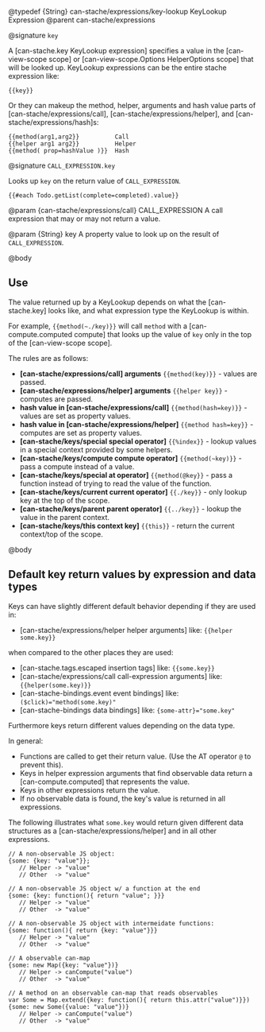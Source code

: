 @typedef {String} can-stache/expressions/key-lookup KeyLookup Expression
@parent can-stache/expressions

@signature `key`

A [can-stache.key KeyLookup expression] specifies a value in the [can-view-scope scope] or
[can-view-scope.Options HelperOptions scope] that will be looked up.  KeyLookup expressions
can be the entire stache expression like:

```
{{key}}
```

Or they can makeup the method, helper, arguments and hash value parts of
[can-stache/expressions/call],
[can-stache/expressions/helper], and [can-stache/expressions/hash]s:

```
{{method(arg1,arg2}}          Call
{{helper arg1 arg2}}          Helper
{{method( prop=hashValue )}}  Hash
```

@signature `CALL_EXPRESSION.key`

Looks up `key` on the return value of `CALL_EXPRESSION`.

```
{{#each Todo.getList(complete=completed).value}}
```

  @param {can-stache/expressions/call} CALL_EXPRESSION A
  call expression that may or may not return a value.

  @param {String} key A property value to look up on
  the result of `CALL_EXPRESSION`.

@body

## Use



The value returned up by a KeyLookup depends on what the [can-stache.key] looks like, and
what expression type the KeyLookup is within.

For example, `{{method(~./key)}}` will call `method` with
a [can-compute.computed compute] that looks up the value of `key` only in the top of the [can-view-scope scope].

The rules are as follows:

 - __[can-stache/expressions/call] arguments__ `{{method(key)}}` - values are passed.
 - __[can-stache/expressions/helper] arguments__ `{{helper key}}` - computes are passed.
 - __hash value in [can-stache/expressions/call]__ `{{method(hash=key)}}` - values are set as property values.
 - __hash value in [can-stache/expressions/helper]__ `{{method hash=key}}` - computes are set as property values.
 - __[can-stache/keys/special special operator]__ `{{%index}}` - lookup values in a special context provided by some helpers.
 - __[can-stache/keys/compute compute operator]__ `{{method(~key)}}` - pass a compute instead of a value.
 - __[can-stache/keys/special at operator]__ `{{method(@key}}` - pass a function instead of trying to read the value of the function.
 - __[can-stache/keys/current current operator]__ `{{./key}}` - only lookup key at the top of the scope.
 - __[can-stache/keys/parent parent operator]__ `{{../key}}` - lookup the value in the parent context.
 - __[can-stache/keys/this context key]__ `{{this}}` - return the current context/top of the scope.

@body

## Default key return values by expression and data types

Keys can have slightly different default behavior depending if they are used in:

 - [can-stache/expressions/helper helper arguments] like: `{{helper some.key}}`

when compared to the other places they are used:

 - [can-stache.tags.escaped insertion tags] like: `{{some.key}}`
 - [can-stache/expressions/call call-expression arguments] like: `{{helper(some.key)}}`
 - [can-stache-bindings.event event bindings] like: `($click)="method(some.key)"`
 - [can-stache-bindings data bindings] like: `{some-attr}="some.key"`

Furthermore keys return different values depending on the data type.

In general:

 - Functions are called to get their return value. (Use the AT operator `@` to prevent this).
 - Keys in helper expression arguments that find observable data return
   a [can-compute.computed] that represents the value.
 - Keys in other expressions return the value.
 - If no observable data is found, the key's value is returned in all expressions.

The following illustrates what `some.key` would return given
different data structures as a [can-stache/expressions/helper] and in all other expressions.

```
// A non-observable JS object:
{some: {key: "value"}};
   // Helper -> "value"
   // Other  -> "value"

// A non-observable JS object w/ a function at the end
{some: {key: function(){ return "value"; }}}
   // Helper -> "value"
   // Other  -> "value"

// A non-observable JS object with intermeidate functions:
{some: function(){ return {key: "value"}}}
   // Helper -> "value"
   // Other  -> "value"

// A observable can-map
{some: new Map({key: "value"})}
   // Helper -> canCompute("value")
   // Other  -> "value"

// A method on an observable can-map that reads observables
var Some = Map.extend({key: function(){ return this.attr("value")}})
{some: new Some({value: "value"})}
   // Helper -> canCompute("value")
   // Other  -> "value"
```
